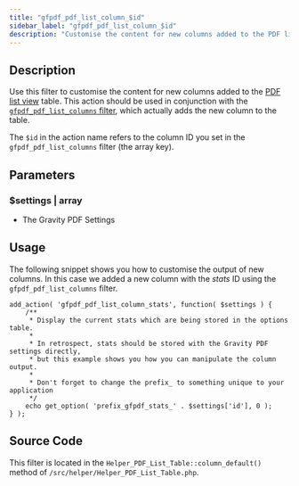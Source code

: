 ```yaml
---
title: "gfpdf_pdf_list_column_$id"
sidebar_label: "gfpdf_pdf_list_column_$id"
description: "Customise the content for new columns added to the PDF list view table. This action should be used in conjunction with the gfpdf_pdf_list_columns` filter."
---
```


## Description 

Use this filter to customise the content for new columns added to the [PDF list view](user-managing-pdfs.md) table. This action should be used in conjunction with the [`gfpdf_pdf_list_columns` filter](gfpdf_pdf_list_columns.md), which actually adds the new column to the table.

The `$id` in the action name refers to the column ID you set in the `gfpdf_pdf_list_columns` filter (the array key).

## Parameters 

### $settings | array
*  The Gravity PDF Settings

## Usage 

The following snippet shows you how to customise the output of new columns. In this case we added a new column with the *stats* ID using the `gfpdf_pdf_list_columns` filter.

```.language-php
add_action( 'gfpdf_pdf_list_column_stats', function( $settings ) {
	/**
	 * Display the current stats which are being stored in the options table.
	 * 
	 * In retrospect, stats should be stored with the Gravity PDF settings directly,
	 * but this example shows you how you can manipulate the column output. 
	 *
	 * Don't forget to change the prefix_ to something unique to your application
	 */
	echo get_option( 'prefix_gfpdf_stats_' . $settings['id'], 0 );
} );
```

## Source Code 

This filter is located in the `Helper_PDF_List_Table::column_default()` method of `/src/helper/Helper_PDF_List_Table.php`.